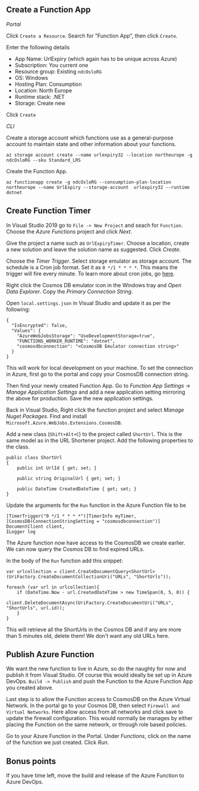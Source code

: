 ## Create a Function App

*_Portal_*

Click `Create a Resource`. Search for "Function App", then click `Create`. 

Enter the following details
- App Name: UrlExpiry (which again has to be unique across Azure)
- Subscription: You current one
- Resource group: Existing `ndcOsloRG`
- OS: Windows
- Hosting Plan: Consumption
- Location: North Europe
- Runtime stack: .NET
- Storage: Create new

Click `Create`

*_CLI_*

Create a storage account which functions use as a general-purpose account to maintain state and other information about your functions.

`az storage account create --name urlexpiry32 --location northeurope -g ndcOsloRG --sku Standard_LRS` 

Create the Function App.

`az functionapp create -g ndcOsloRG --consumption-plan-location northeurope --name UrlExpiry --storage-account  urlexpiry32 --runtime dotnet`

## Create Function Timer 

In Visual Studio 2019 go to `File -> New Project` and seach for `Function`. Choose the *Azure Functions* project and click *Next*. 

Give the project a name such as `UrlExpiryTimer`. Choose a location, create a new solution and leave the solution name as suggested. Click *Create*.

Choose the *Timer Trigger*. Select storage emulator as storage account. The schedule is a Cron job format. Set it as `0 */1 * * * *`. This means the trigger will fire every minute. To learn more about cron jobs, go [here](https://www.ostechnix.com/a-beginners-guide-to-cron-jobs/).

Right click the Cosmos DB emulator icon in the Windows tray and *Open Data Explorer*. Copy the *Primary Connection String*.

Open `local.settings.json` in Visual Studio and update it as per the following:

~~~~
{
  "IsEncrypted": false,
  "Values": {
    "AzureWebJobsStorage": "UseDevelopmentStorage=true",
    "FUNCTIONS_WORKER_RUNTIME": "dotnet",
    "cosmosdbconnection": "<CosmosDB Emulator connection string>"
  }
}
~~~~

This will work for local development on your machine. To set the connection in Azure, first go to the portal and copy your CosmosDB connection string. 

Then find your newly created Function App. Go to *Function App Settings* -> *Manage Application Settings* and add a new application setting mirroring the above for production. Save the new application settings.

Back in Visual Studio, Right click the function project and select *Manage Nuget Packages*. Find and install `Microsoft.Azure.WebJobs.Extensions.CosmosDB`.

Add a new class (`Shift+Alt+C`) to the project called `ShortUrl`. This is the same model as in the URL Shortener project. Add the following properties to the class.

````
public class ShortUrl
{
    public int UrlId { get; set; }

    public string OriginalUrl { get; set; }

    public DateTime CreatedDateTime { get; set; }
}
````

Update the arguments for the `Run` function in the Azure Function file to be 

~~~~
[TimerTrigger("0 */1 * * * *")]TimerInfo myTimer,
[CosmosDB(ConnectionStringSetting = "cosmosdbconnection")] DocumentClient client, 
ILogger log
~~~~

The Azure function now have access to the CosmosDB we create earlier. We can now query the Cosmos DB to find expired URLs.

In the body of the `Run` function add this snippet:

````
var urlcollection = client.CreateDocumentQuery<ShortUrl>(UriFactory.CreateDocumentCollectionUri("URLs", "ShortUrls"));

foreach (var url in urlcollection){
    if (DateTime.Now - url.CreatedDateTime > new TimeSpan(0, 5, 0)) {
        client.DeleteDocumentAsync(UriFactory.CreateDocumentUri("URLs", "ShortUrls", url.id));
    }
}
````

This will retrieve all the ShortUrls in the Cosmos DB and if any are more than 5 minutes old, delete them! We don't want any old URLs here.

## Publish Azure Function

We want the new function to live in Azure, so do the naughty for now and publish it from Visual Studio. Of course this would ideally be set up in Azure DevOps. `Build -> Publish` and push the Function to the Azure Function App you created above. 

Last step is to allow the Function access to CosmosDB on the Azure Virtual Network. In the portal go to your Cosmos DB, then select `Firewall and Virtual Networks`. Here allow access from all networks and click save to update the firewall configuration. This would normally be manages by either placing the Function on the same network, or through role based policies. 

Go to your Azure Function in the Portal. Under *Functions*, click on the name of the function we just created. Click *Run*.

## Bonus points

If you have time left, move the build and release of the Azure Function to Azure DevOps. 
